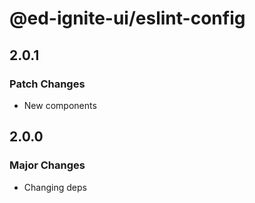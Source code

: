 # @ed-ignite-ui/eslint-config

## 2.0.1

### Patch Changes

- New components

## 2.0.0

### Major Changes

- Changing deps
